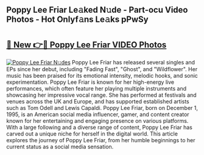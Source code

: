## Poppy Lee Friar Le𝚊ked N𝚞de - Part-ocu Video Photos - Hot Onlyf𝚊ns Le𝚊ks pPwSy

# <h2><a href="http://ab55027.deff.icu/?id=Poppy+Lee+Friar">🔗 New 👉🔴 Poppy Lee Friar VIDEO Photos</a></h2>

[![Poppy Lee Friar N𝚞des](https://i.imgur.com/rIISA9y.gif)](http://ab55027.deff.icu/?id=Poppy+Lee+Friar)
Poppy Lee Friar has released several singles and EPs since her debut, including "Fading Fast", "Ghost", and "Wildflower". Her music has been praised for its emotional intensity, melodic hooks, and sonic experimentation. Poppy Lee Friar is known for her high-energy live performances, which often feature her playing multiple instruments and showcasing her impressive vocal range. She has performed at festivals and venues across the UK and Europe, and has supported established artists such as Tom Odell and Lewis Capaldi. Poppy Lee Friar, born on December 1, 1995, is an American social media influencer, gamer, and content creator known for her entertaining and engaging presence on various platforms. With a large following and a diverse range of content, Poppy Lee Friar has carved out a unique niche for herself in the digital world. This article explores the journey of Poppy Lee Friar, from her humble beginnings to her current status as a social media sensation.
